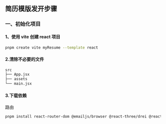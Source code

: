 ## 简历模版发开步骤

### 一、初始化项目

#### 1、使用 vite 创建 react 项目

```bash
pnpm create vite myResume --template react
```

#### 2.清除不必要的文件

```bash
src
├── App.jsx
├── assets
└── main.jsx
```

#### 3.下载依赖

路由

```bash
pnpm install react-router-dom @emailjs/browser @react-three/drei @react-three/fiber framer-motion maath react-tilt react-vertical-timeline-component three
```
